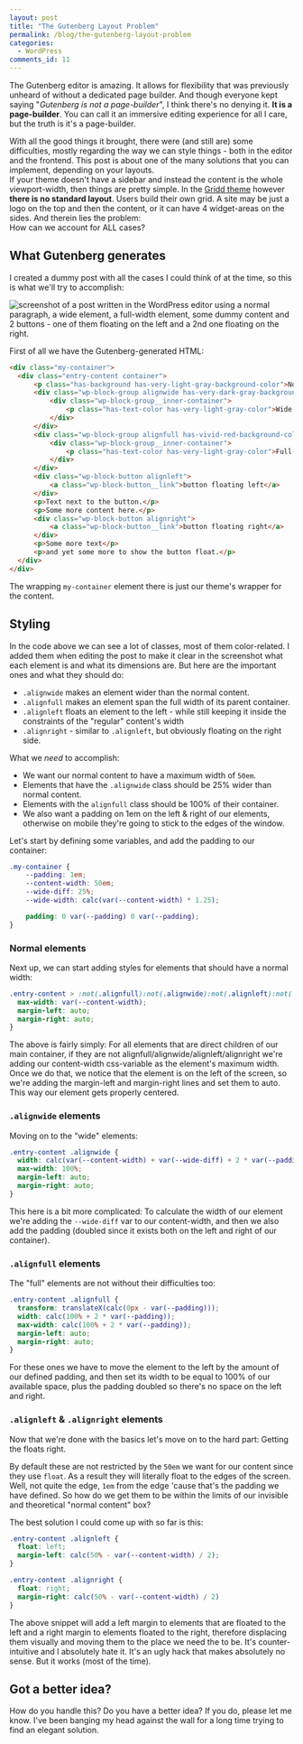 ```yaml
---
layout: post
title: "The Gutenberg Layout Problem"
permalink: /blog/the-gutenberg-layout-problem
categories:
  - WordPress
comments_id: 11
---
```


The Gutenberg editor is amazing. It allows for flexibility that was previously unheard of without a dedicated page builder. And though everyone kept saying "_Gutenberg is not a page-builder_", I think there's no denying it. **It is a page-builder**. You can call it an immersive editing experience for all I care, but the truth is it's a page-builder.

With all the good things it brought, there were (and still are) some difficulties, mostly regarding the way we can style things - both in the editor and the frontend. This post is about one of the many solutions that you can implement, depending on your layouts.  
If your theme doesn't have a sidebar and instead the content is the whole viewport-width, then things are pretty simple. In the [Gridd theme](https://wplemon.com/gridd) however **there is no standard layout**. Users build their own grid. A site may be just a logo on the top and then the content, or it can have 4 widget-areas on the sides. And therein lies the problem:  
How can we account for ALL cases?

## What Gutenberg generates

I created a dummy post with all the cases I could think of at the time, so this is what we'll try to accomplish:

<img src="https://aristath.github.io/assets/article_images/screenshot_2019-10-29-test-post-localhost.png" alt="screenshot of a post written in the WordPress editor using a normal paragraph, a wide element, a full-width element, some dummy content and 2 buttons - one of them floating on the left and a 2nd one floating on the right.">

First of all we have the Gutenberg-generated HTML:

```html
<div class="my-container">
  <div class="entry-content container">
      <p class="has-background has-very-light-gray-background-color">Normal content.</p>
      <div class="wp-block-group alignwide has-very-dark-gray-background-color has-background">
          <div class="wp-block-group__inner-container">
              <p class="has-text-color has-very-light-gray-color">Wide content.</p>
          </div>
      </div>
      <div class="wp-block-group alignfull has-vivid-red-background-color has-background">
          <div class="wp-block-group__inner-container">
              <p class="has-text-color has-very-light-gray-color">Full-width content.</p>
          </div>
      </div>
      <div class="wp-block-button alignleft">
          <a class="wp-block-button__link">button floating left</a>
      </div>
      <p>Text next to the button.</p>
      <p>Some more content here.</p>
      <div class="wp-block-button alignright">
          <a class="wp-block-button__link">button floating right</a>
      </div>
      <p>Some more text</p>
      <p>and yet some more to show the button float.</p>
  </div>
</div>
```

The wrapping `my-container` element there is just our theme's wrapper for the content.

## Styling

In the code above we can see a lot of classes, most of them color-related. I added them when editing the post to make it clear in the screenshot what each element is and what its dimensions are. But here are the important ones and what they should do:

* `.alignwide` makes an element wider than the normal content.
* `.alignfull` makes an element span the full width of its parent container.
* `.alignleft` floats an element to the left - while still keeping it inside the constraints of the "regular" content's width
* `.alignright` - similar to `.alignleft`, but obviously floating on the right side.

What we _need_ to accomplish:

* We want our normal content to have a maximum width of `50em`.
* Elements that have the `.alignwide` class should be 25% wider than normal content.
* Elements with the `alignfull` class should be 100% of their container.
* We also want a padding on 1em on the left & right of our elements, otherwise on mobile they're going to stick to the edges of the window.

Let's start by defining some variables, and add the padding to our container:

```css
.my-container {
    --padding: 1em;
    --content-width: 50em;
    --wide-diff: 25%;
    --wide-width: calc(var(--content-width) * 1.25);

    padding: 0 var(--padding) 0 var(--padding);
}
```

### Normal elements

Next up, we can start adding styles for elements that should have a normal width:

```css
.entry-content > :not(.alignfull):not(.alignwide):not(.alignleft):not(.alignright) {
  max-width: var(--content-width);
  margin-left: auto;
  margin-right: auto;
}
```

The above is fairly simply: For all elements that are direct children of our main container, if they are not alignfull/alignwide/alignleft/alignright we're adding our content-width css-variable as the element's maximum width.
Once we do that, we notice that the element is on the left of the screen, so we're adding the margin-left and margin-right lines and set them to auto. This way our element gets properly centered.

### `.alignwide` elements

Moving on to the "wide" elements:

```css
.entry-content .alignwide {
  width: calc(var(--content-width) + var(--wide-diff) + 2 * var(--padding));
  max-width: 100%;
  margin-left: auto;
  margin-right: auto;
}
```
This here is a bit more complicated: To calculate the width of our element we're adding the `--wide-diff` var to our content-width, and then we also add the padding (doubled since it exists both on the left and right of our container).

### `.alignfull` elements

The "full" elements are not without their difficulties too:

```css
.entry-content .alignfull {
  transform: translateX(calc(0px - var(--padding)));
  width: calc(100% + 2 * var(--padding));
  max-width: calc(100% + 2 * var(--padding));
  margin-left: auto;
  margin-right: auto;
}
```
For these ones we have to move the element to the left by the amount of our defined padding, and then set its width to be equal to 100% of our available space, plus the padding doubled so there's no space on the left and right.

### `.alignleft` & `.alignright` elements

Now that we're done with the basics let's move on to the hard part: Getting the floats right.

By default these are not restricted by the `50em` we want for our content since they use `float`. As a result they will literally float to the edges of the screen. Well, not quite the edge, `1em` from the edge 'cause that's the padding we have defined. So how do we get them to be within the limits of our invisible and theoretical "normal content" box?

The best solution I could come up with so far is this:

```css
.entry-content .alignleft {
  float: left;
  margin-left: calc(50% - var(--content-width) / 2);
}

.entry-content .alignright {
  float: right;
  margin-right: calc(50% - var(--content-width) / 2)
}
```

The above snippet will add a left margin to elements that are floated to the left and a right margin to elements floated to the right, therefore displacing them visually and moving them to the place we need the to be. It's counter-intuitive and I absolutely hate it. It's an ugly hack that makes absolutely no sense. But it works (most of the time).

## Got a better idea?

How do you handle this? Do you have a better idea? If you do, please let me know. I've been banging my head against the wall for a long time trying to find an elegant solution.
